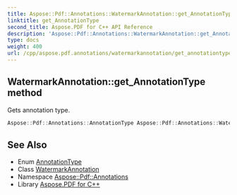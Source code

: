 ```yaml
---
title: Aspose::Pdf::Annotations::WatermarkAnnotation::get_AnnotationType method
linktitle: get_AnnotationType
second_title: Aspose.PDF for C++ API Reference
description: 'Aspose::Pdf::Annotations::WatermarkAnnotation::get_AnnotationType method. Gets annotation type in C++.'
type: docs
weight: 400
url: /cpp/aspose.pdf.annotations/watermarkannotation/get_annotationtype/
---
```

## WatermarkAnnotation::get_AnnotationType method


Gets annotation type.

```cpp
Aspose::Pdf::Annotations::AnnotationType Aspose::Pdf::Annotations::WatermarkAnnotation::get_AnnotationType() override
```

## See Also

* Enum [AnnotationType](../../annotationtype/)
* Class [WatermarkAnnotation](../)
* Namespace [Aspose::Pdf::Annotations](../../)
* Library [Aspose.PDF for C++](../../../)
